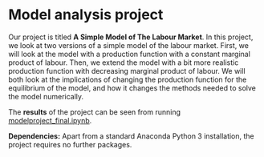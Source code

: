 # Model analysis project

Our project is titled **A Simple Model of The Labour Market**. In this project, we look at two versions of a simple model of the labour market. First, we will look at the model with a production function with a constant marginal product of labour. Then, we extend the model with a bit more realistic production function with decreasing marginal product of labour. We will both look at the implications of changing the production function for the equilibrium of the model, and how it changes the methods needed to solve the model numerically. 

The **results** of the project can be seen from running [modelproject_final.ipynb](modelproject_final.ipynb).

**Dependencies:** Apart from a standard Anaconda Python 3 installation, the project requires no further packages.
